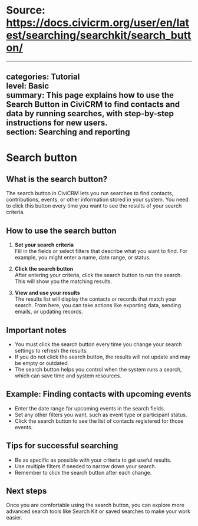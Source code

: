 # Source: https://docs.civicrm.org/user/en/latest/searching/searchkit/search_button/

---
categories: Tutorial  
level: Basic  
summary: This page explains how to use the Search Button in CiviCRM to find contacts and data by running searches, with step-by-step instructions for new users.  
section: Searching and reporting  
---

# Search button

## What is the search button?

The search button in CiviCRM lets you run searches to find contacts, contributions, events, or other information stored in your system. You need to click this button every time you want to see the results of your search criteria.

## How to use the search button

1. **Set your search criteria**  
   Fill in the fields or select filters that describe what you want to find. For example, you might enter a name, date range, or status.

2. **Click the search button**  
   After entering your criteria, click the search button to run the search. This will show you the matching results.

3. **View and use your results**  
   The results list will display the contacts or records that match your search. From here, you can take actions like exporting data, sending emails, or updating records.

## Important notes

- You must click the search button every time you change your search settings to refresh the results.  
- If you do not click the search button, the results will not update and may be empty or outdated.  
- The search button helps you control when the system runs a search, which can save time and system resources.

## Example: Finding contacts with upcoming events

- Enter the date range for upcoming events in the search fields.  
- Set any other filters you want, such as event type or participant status.  
- Click the search button to see the list of contacts registered for those events.

## Tips for successful searching

- Be as specific as possible with your criteria to get useful results.  
- Use multiple filters if needed to narrow down your search.  
- Remember to click the search button after each change.

## Next steps

Once you are comfortable using the search button, you can explore more advanced search tools like Search Kit or saved searches to make your work easier.